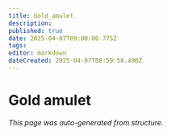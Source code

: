 ```yaml
---
title: Gold_amulet
description: 
published: true
date: 2025-04-07T09:00:00.775Z
tags: 
editor: markdown
dateCreated: 2025-04-07T08:59:58.496Z
---
```


# Gold amulet

*This page was auto-generated from structure.*